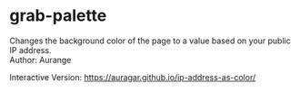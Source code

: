# grab-palette
Changes the background color of the page to a value based on your public IP address.  
Author: Aurange

Interactive Version: https://auragar.github.io/ip-address-as-color/
